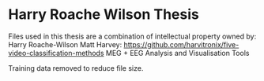 # Harry Roache Wilson Thesis

Files used in this thesis are a combination of intellectual property owned by:
Harry Roache-Wilson
Matt Harvey: https://github.com/harvitronix/five-video-classification-methods
MEG + EEG Analysis and Visualisation Tools


Training data removed to reduce file size.

